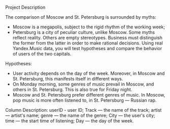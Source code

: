 Project Description

The comparison of Moscow and St. Petersburg is surrounded by myths:
* Moscow is a megapolis, subject to the rigid rhythm of the working week;
* Petersburg is a city of peculiar culture, unlike Moscow.
Some myths reflect reality. Others are empty stereotypes. Business must distinguish the former from the latter in order to make rational decisions. Using real Yandex.Music data, you will test hypotheses and compare the behavior of users of the two capitals.

Hypotheses:
* User activity depends on the day of the week. Moreover, in Moscow and St. Petersburg, this manifests itself in different ways.
* On Monday morning, some genres of music prevail in Moscow, and others in St. Petersburg. This is also true for Friday night.
* Moscow and St. Petersburg prefer different genres of music. In Moscow, pop music is more often listened to, in St. Petersburg — Russian rap.

Column Description:
userID - user ID;
Track — the name of the track;
artist — artist's name;
genre — the name of the genre;
City — the user's city;
time — the start time of listening;
Day — the day of the week.
